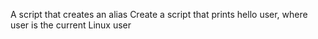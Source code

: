 A script that creates an alias
Create a script that prints hello user, where user is the current Linux user

